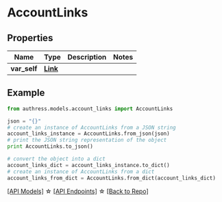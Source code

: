 # AccountLinks


## Properties
Name | Type | Description | Notes
------------ | ------------- | ------------- | -------------
**var_self** | [**Link**](Link.md) |  | 

## Example

```python
from authress.models.account_links import AccountLinks

json = "{}"
# create an instance of AccountLinks from a JSON string
account_links_instance = AccountLinks.from_json(json)
# print the JSON string representation of the object
print AccountLinks.to_json()

# convert the object into a dict
account_links_dict = account_links_instance.to_dict()
# create an instance of AccountLinks from a dict
account_links_from_dict = AccountLinks.from_dict(account_links_dict)
```
[[API Models]](./README.md#documentation-for-models) ☆ [[API Endpoints]](./README.md#documentation-for-api-endpoints) ☆ [[Back to Repo]](../README.md)


